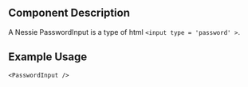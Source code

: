 ## Component Description

A Nessie PasswordInput is a type of html `<input type = 'password' >`.

## Example Usage

    <PasswordInput />
